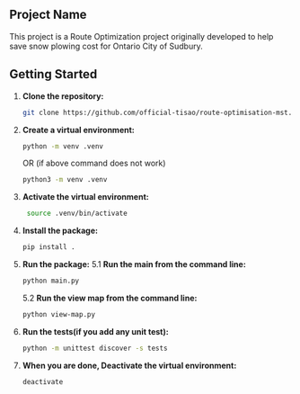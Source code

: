 ## Project Name

This project is a Route Optimization project originally developed
to help save snow plowing cost for Ontario City of Sudbury.

## Getting Started

1. **Clone the repository:**

   ```bash
   git clone https://github.com/official-tisao/route-optimisation-mst.git
    ```
2. **Create a virtual environment:**

   ```bash
   python -m venv .venv
   ```
    OR (if above command does not work)

   ```bash
   python3 -m venv .venv
   ```
3. **Activate the virtual environment:**

   ```bash
    source .venv/bin/activate
    ```
4. **Install the package:**

    ```bash
    pip install .
    ```
5. **Run the package:**
    5.1 **Run the main from the command line:**

    ```bash
    python main.py
    ```

    5.2 **Run the view map from the command line:**

    ```bash
    python view-map.py
    ```
6. **Run the tests(if you add any unit test):**

    ```bash
    python -m unittest discover -s tests
    ```
   
7. **When you are done, Deactivate the virtual environment:**

    ```deactivate```
